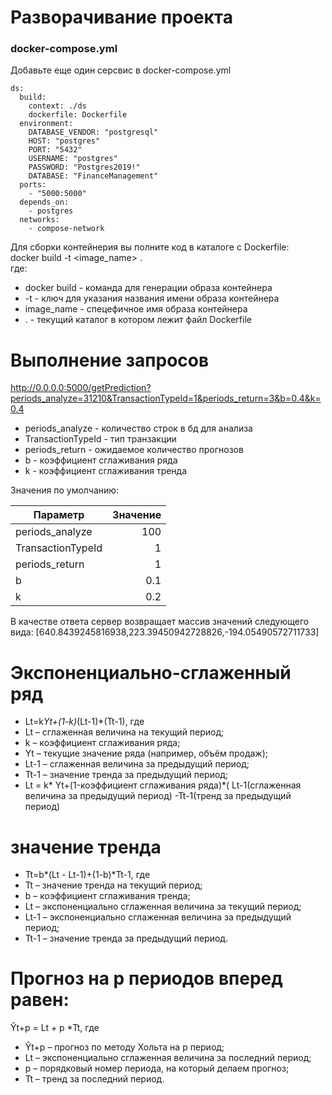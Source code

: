 
# Разворачивание проекта
### docker-compose.yml

Добавьте еще один серсвис в docker-compose.yml
```
ds:
  build:
    context: ./ds
    dockerfile: Dockerfile
  environment: 
    DATABASE_VENDOR: "postgresql"
    HOST: "postgres"
    PORT: "5432"
    USERNAME: "postgres"
    PASSWORD: "Postgres2019!"
    DATABASE: "FinanceManagement"
  ports:
    - "5000:5000"
  depends_on: 
    - postgres
  networks: 
    - compose-network
```

Для сборки контейнерия вы полните код в каталоге с Dockerfile:<br/>
docker build -t <image_name> .<br/>
где:
- docker build - команда для генерации образа контейнера
- -t - ключ для указания названия имени образа контейнера
- image_name - спецефичное имя образа контейнера
- . - текущий каталог в котором лежит файл Dockerfile

# Выполнение запросов

http://0.0.0.0:5000/getPrediction?periods_analyze=31210&TransactionTypeId=1&periods_return=3&b=0.4&k=0.4
- periods_analyze - количество строк в бд для анализа
- TransactionTypeId - тип транзакции
- periods_return - ожидаемое количество прогнозов
- b - коэффициент сглаживания ряда
- k - коэффициент сглаживания тренда

Значения по умолчанию:

| Параметр      | Значение |
| --------- | -----:|
| periods_analyze  | 100 |
| TransactionTypeId  | 1 |
| periods_return  | 1 |
| b  | 0.1 |
| k  | 0.2 |

В качестве ответа сервер возвращает массив значений следующего вида:
[640.8439245816938,223.39450942728826,-194.05490572711733]

# Экспоненциально-сглаженный ряд

- Lt=k*Yt+(1-k)*(Lt-1)*(Tt-1), где
- Lt  – сглаженная величина на текущий период;
- k – коэффициент сглаживания ряда;
- Yt – текущие значение ряда (например, объём продаж);
- Lt-1 – сглаженная величина за предыдущий период;
- Tt-1 – значение тренда за предыдущий период;
- Lt = k* Yt+(1-коэффициент сглаживания ряда)*( Lt-1(сглаженная величина за предыдущий период) -Tt-1(тренд за предыдущий период)
                                             
# значение тренда

- Tt=b*(Lt - Lt-1)+(1-b)*Tt-1,  где
- Tt – значение тренда на текущий период;
- b – коэффициент сглаживания тренда;
- Lt – экспоненциально сглаженная величина за текущий период;
- Lt-1 – экспоненциально сглаженная величина за предыдущий период;
- Tt-1 – значение тренда за предыдущий период.

# Прогноз на p периодов вперед равен:

Ŷt+p = Lt + p *Tt, где
- Ŷt+p – прогноз по методу Хольта на p период;
- Lt – экспоненциально сглаженная величина за последний период;
- p – порядковый номер периода, на который делаем прогноз;
- Tt – тренд за последний период.                                             
